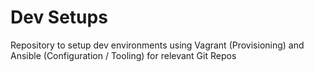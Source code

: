 # Dev Setups
Repository to setup dev environments using Vagrant (Provisioning) and Ansible (Configuration / Tooling) for relevant Git Repos



